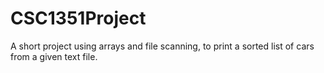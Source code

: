 # CSC1351Project
A short project using arrays and file scanning, to print a sorted list of cars from a given text file.

